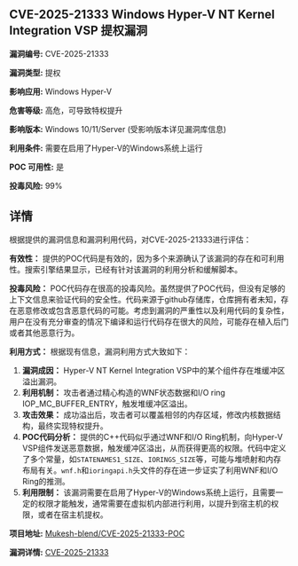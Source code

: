 ## CVE-2025-21333 Windows Hyper-V NT Kernel Integration VSP 提权漏洞

**漏洞编号:** CVE-2025-21333

**漏洞类型:** 提权

**影响应用:** Windows Hyper-V

**危害等级:** 高危，可导致特权提升

**影响版本:** Windows 10/11/Server (受影响版本详见漏洞库信息)

**利用条件:** 需要在启用了Hyper-V的Windows系统上运行

**POC 可用性:** 是

**投毒风险:** 99%

## 详情

根据提供的漏洞信息和漏洞利用代码，对CVE-2025-21333进行评估：

**有效性：** 提供的POC代码是有效的，因为多个来源确认了该漏洞的存在和可利用性。搜索引擎结果显示，已经有针对该漏洞的利用分析和缓解脚本。

**投毒风险：** POC代码存在很高的投毒风险。虽然提供了POC代码，但没有足够的上下文信息来验证代码的安全性。代码来源于github存储库，仓库拥有者未知，存在恶意修改或包含恶意代码的可能。考虑到漏洞的严重性以及利用代码的复杂性，用户在没有充分审查的情况下编译和运行代码存在很大的风险，可能存在植入后门或者其他恶意行为。

**利用方式：**
根据现有信息，漏洞利用方式大致如下：
1.  **漏洞成因：** Hyper-V NT Kernel Integration VSP中的某个组件存在堆缓冲区溢出漏洞。
2.  **利用机制：** 攻击者通过精心构造的WNF状态数据和I/O ring IOP_MC_BUFFER_ENTRY，触发堆缓冲区溢出。
3.  **攻击效果：** 成功溢出后，攻击者可以覆盖相邻的内存区域，修改内核数据结构，最终实现特权提升。
4.  **POC代码分析：** 提供的C++代码似乎通过WNF和I/O Ring机制，向Hyper-V VSP组件发送恶意数据，触发缓冲区溢出，从而获得更高的权限。代码中定义了多个常量，如`STATENAMES1_SIZE`、`IORINGS_SIZE`等，可能与堆喷射和内存布局有关。`wnf.h`和`ioringapi.h`头文件的存在进一步证实了利用WNF和I/O Ring的推测。
5.  **利用限制：** 该漏洞需要在启用了Hyper-V的Windows系统上运行，且需要一定的权限才能触发，通常需要在虚拟机内部进行利用，以提升到宿主机的权限，或者在宿主机提权。

**项目地址:** [Mukesh-blend/CVE-2025-21333-POC](https://github.com/Mukesh-blend/CVE-2025-21333-POC)

**漏洞详情:** [CVE-2025-21333](https://nvd.nist.gov/vuln/detail/CVE-2025-21333)